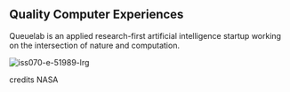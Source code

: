 
## Quality Computer Experiences
Queuelab is an applied research-first artificial intelligence startup working on the intersection of nature and computation. 


![iss070-e-51989-lrg](https://github.com/user-attachments/assets/41090b49-00fc-430e-b804-eb7287a79eb6)

credits NASA





